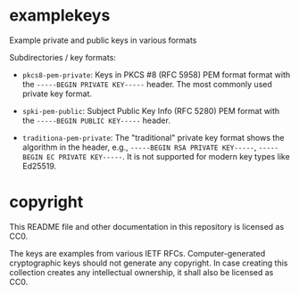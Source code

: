 # examplekeys
Example private and public keys in various formats

Subdirectories / key formats:

* `pkcs8-pem-private`: Keys in PKCS #8 (RFC 5958) PEM format format with the
  `-----BEGIN PRIVATE KEY-----` header. The most commonly used private key format.

* `spki-pem-public`: Subject Public Key Info (RFC 5280) PEM format with the
  `-----BEGIN PUBLIC KEY-----` header.

* `traditiona-pem-private`: The "traditional" private key format shows the algorithm in
  the header, e.g., `-----BEGIN RSA PRIVATE KEY-----`, `-----BEGIN EC PRIVATE KEY-----`.
  It is not supported for modern key types like Ed25519.


# copyright

This README file and other documentation in this repository is licensed as CC0.

The keys are examples from various IETF RFCs. Computer-generated cryptographic keys
should not generate any copyright. In case creating this collection creates any
intellectual ownership, it shall also be licensed as CC0.
